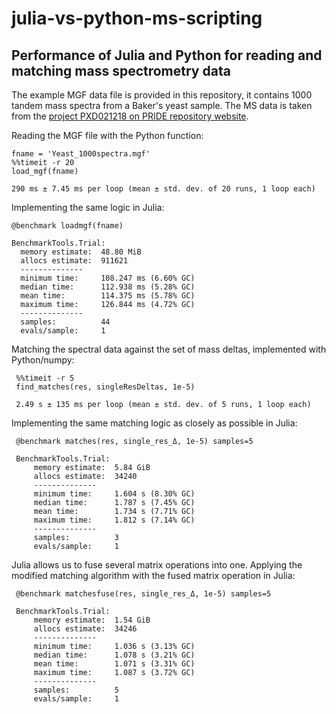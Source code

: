 # julia-vs-python-ms-scripting
## Performance of Julia and Python for reading and matching mass spectrometry data


The example MGF data file is provided in this repository, it contains 1000 tandem mass spectra from a Baker's yeast sample. The MS data is taken from the [project PXD021218 on PRIDE repository website](https://www.ebi.ac.uk/pride/archive/projects/PXD021218/).

Reading the MGF file with the Python function:
     
    fname = 'Yeast_1000spectra.mgf'
    %%timeit -r 20
    load_mgf(fname)
  
    290 ms ± 7.45 ms per loop (mean ± std. dev. of 20 runs, 1 loop each)
  
Implementing the same logic in Julia:

    @benchmark loadmgf(fname)
  
    BenchmarkTools.Trial: 
      memory estimate:  48.80 MiB
      allocs estimate:  911621
      --------------
      minimum time:     108.247 ms (6.60% GC)
      median time:      112.938 ms (5.28% GC)
      mean time:        114.375 ms (5.78% GC)
      maximum time:     126.844 ms (4.72% GC)
      --------------
      samples:          44
      evals/sample:     1
  
Matching the spectral data against the set of mass deltas, implemented with Python/numpy:

     %%timeit -r 5
     find_matches(res, singleResDeltas, 1e-5)
  
     2.49 s ± 135 ms per loop (mean ± std. dev. of 5 runs, 1 loop each)
  
Implementing the same matching logic as closely as possible in Julia:

     @benchmark matches(res, single_res_Δ, 1e-5) samples=5
  
     BenchmarkTools.Trial: 
         memory estimate:  5.84 GiB
         allocs estimate:  34240
         --------------
         minimum time:     1.604 s (8.30% GC)
         median time:      1.787 s (7.45% GC)
         mean time:        1.734 s (7.71% GC)
         maximum time:     1.812 s (7.14% GC)
         --------------
         samples:          3
         evals/sample:     1
    
Julia allows us to fuse several matrix operations into one. Applying the modified matching algorithm with the fused matrix operation in Julia:
  
     @benchmark matchesfuse(res, single_res_Δ, 1e-5) samples=5
  
     BenchmarkTools.Trial: 
         memory estimate:  1.54 GiB
         allocs estimate:  34246
         --------------
         minimum time:     1.036 s (3.13% GC)
         median time:      1.078 s (3.21% GC)
         mean time:        1.071 s (3.31% GC)
         maximum time:     1.087 s (3.72% GC)
         --------------
         samples:          5
         evals/sample:     1

